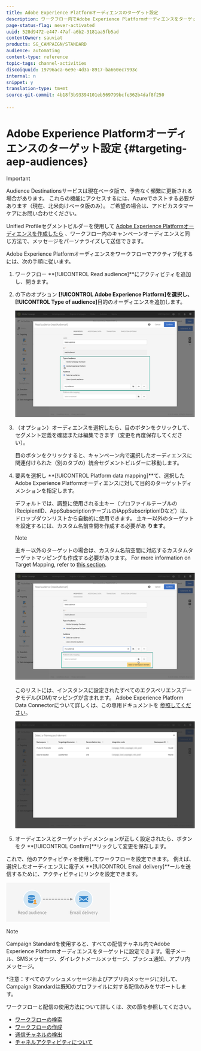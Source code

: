 ```yaml
---
title: Adobe Experience Platformオーディエンスのターゲット設定
description: ワークフロー内でAdobe Experience Platformオーディエンスをターゲット設定する方法について説明します。
page-status-flag: never-activated
uuid: 528d9472-e447-47af-a6b2-3181aa5fb5ad
contentOwner: sauviat
products: SG_CAMPAIGN/STANDARD
audience: automating
content-type: reference
topic-tags: channel-activities
discoiquuid: 19796aca-6e9e-4d3a-8917-ba660ec7993c
internal: n
snippet: y
translation-type: tm+mt
source-git-commit: 4b18f3b93394101eb569799bcfe362b4daf8f250

---
```



# Adobe Experience Platformオーディエンスのターゲット設定 {#targeting-aep-audiences}

>[!IMPORTANT]
>
>Audience Destinationsサービスは現在ベータ版で、予告なく頻繁に更新される場合があります。 これらの機能にアクセスするには、Azureでホストする必要があります（現在、北米向けベータ版のみ）。 ご希望の場合は、アドビカスタマーケアにお問い合わせください。

Unified Profileセグメントビルダーを使用して [Adobe Experience Platformオーディエンスを作成したら](../../audiences/using/aep-about-audience-destinations-service.md) 、ワークフロー内のキャンペーンオーディエンスと同じ方法で、メッセージをパーソナライズして送信できます。

Adobe Experience Platformオーディエンスをワークフローでアクティブ化するには、次の手順に従います。

1. ワークフロー **[!UICONTROL Read audience]**にアクティビティを追加し、開きます。

1. の下のオプション **[!UICONTROL Adobe Experience Platform]**を選択し、**[!UICONTROL Type of audience]**&#x200B;目的のオーディエンスを追加します。

   ![](assets/aep_wkf_readaudience.png)

1. （オプション）オーディエンスを選択したら、目のボタンをクリックして、セグメント定義を確認または編集できます（変更を再度保存してください）。

   目のボタンをクリックすると、キャンペーン内で選択したオーディエンスに関連付けられた（別のタブの）統合セグメントビルダーに移動します。

1. 要素を選択し **[!UICONTROL Platform data mapping]**て、選択したAdobe Experience Platformオーディエンスに対して目的のターゲットディメンションを指定します。

   デフォルトでは、調整に使用される主キー（プロファイルテーブルのiRecipientID、AppSubscriptionテーブルのiAppSubscriptionIDなど）は、ドロップダウンリストから自動的に使用できます。 主キー以外のターゲットを設定するには、カスタム名前空間を作成する必要があ **ります**。

   >[!NOTE]
   >
   >主キー以外のターゲットの場合は、カスタム名前空間に対応するカスタムターゲットマッピングも作成する必要があります。 For more information on Target Mapping, refer to [this section](../../administration/using/target-mappings-in-campaign.md).

   ![](assets/aep_wkf_readaudience_namespace.png)

   このリストには、インスタンスに設定されたすべてのエクスペリエンスデータモデル(XDM)マッピングが含まれます。 Adobe Experience Platform Data Connectorについて詳しくは、この専用ドキュメントを [参照してください](../../administration/using/aep-about-data-connector.md)。

   ![](assets/aep_wkf_readaudience_namespace2.png)

1. オーディエンスとターゲットディメンションが正しく設定されたら、ボタンをク **[!UICONTROL Confirm]**リックして変更を保存します。

これで、他のアクティビティを使用してワークフローを設定できます。 例えば、選択したオーディエンスに電子メ **[!UICONTROL Email delivery]**ールを送信するために、アクティビティにリンクを設定できます。

![](assets/aep_wkf_email.png)

>[!NOTE]
>
>Campaign Standardを使用すると、すべての配信チャネル内でAdobe Experience Platformオーディエンスをターゲットに設定できます。電子メール、SMSメッセージ、ダイレクトメールメッセージ、プッシュ通知、アプリ内メッセージ。
>
>*注意：すべてのプッシュメッセージおよびアプリ内メッセージに対して、Campaign Standardは既知のプロファイルに対する配信のみをサポートします。

ワークフローと配信の使用方法について詳しくは、次の節を参照してください。

* [ワークフローの検索](../../automating/using/discovering-workflows.md)
* [ワークフローの作成](../../automating/using/building-a-workflow.md)
* [通信チャネルの検出](../../channels/using/discovering-communication-channels.md)
* [チャネルアクティビティについて](../../automating/using/about-channel-activities.md)

